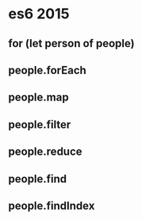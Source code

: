 # es6 2015

## for (let person of people)

## people.forEach

## people.map

## people.filter

## people.reduce

## people.find

## people.findIndex

